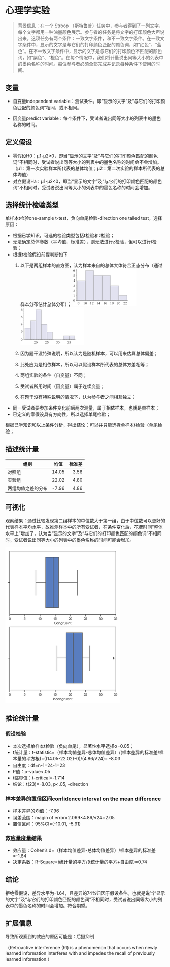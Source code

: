# 心理学实验

>背景信息：在一个 Stroop （斯特鲁普）任务中，参与者得到了一列文字，每个文字都用一种油墨颜色展示。参与者的任务是将文字的打印颜色大声说出来。这项任务有两个条件：一致文字条件，和不一致文字条件。在一致文字条件中，显示的文字是与它们的打印颜色匹配的颜色词，如“红色”、“蓝色”。在不一致文字条件中，显示的文字是与它们的打印颜色不匹配的颜色词，如“紫色”、“橙色”。在每个情况中，我们将计量说出同等大小的列表中的墨色名称的时间。每位参与者必须全部完成并记录每种条件下使用的时间。	

## 变量
- 自变量independent variable：测试条件。即“显示的文字”及“与它们的打印颜色匹配的颜色词”相同，或不相同。
  
- 因变量predict variable：每个条件下，受试者说出同等大小的列表中的墨色名称的时间。
  
## 定义假设
- 零假设H0：μ1-μ2≥0，即当“显示的文字”及“与它们的打印颜色匹配的颜色词”不相同时，受试者说出同等大小的列表中的墨色名称的时间会不会增加。（μ1：第一次实验样本所代表的总体均值；μ2：第二次实验的样本所代表的总体均值）
- 对立假设Ha：μ1-μ2<0，即当“显示的文字”及“与它们的打印颜色匹配的颜色词”不相同时，受试者说出同等大小的列表中的墨色名称的时间会增加。

## 选择统计检验类型
单样本t检验one-sample t-test，负向单尾检验-direction one tailed test，选择原因：
- 根据已学知识，可选的检验类型包括t检验和z检验；
- 无法确定总体参数（平均值，标准差），则无法进行z检验，但可以进行t检验；
- 根据t检验假设前提判断如下
  1. 以下是两组样本的直方图，认为样本来自的总体大体符合正态分布（通过样本分布估计总体分布）；
 ![Figure 1第一组](https://github.com/smilespark/smilespark.github.io/blob/master/p0/figure-1.png "第一组")
 ![Figure 2第二组](https://github.com/smilespark/smilespark.github.io/blob/master/p0/figure-2.png "第二组")
 
  2. 因为题干没特殊说明，所以认为是随机样本，可以用来估算总体偏差；
  3. 此处应为是相依样本，所以可以假设样本所代表的总体方差相等；
  4. 两组实验的条件（自变量）不同；
  5. 受试者所用时间（因变量）属于连续变量；
  6. 在题干没有特殊说明的情况下，认为参与者之间相互独立；
- 同一受试者要参加条件变化前后两次测量，属于相依样本，也就是单样本；
- 已定义的零假设具有方向性，所以选择单尾检验；

根据已学知识和以上条件分析，得出结论：可以并只能选择单样本t检验（单尾检验；

## 描述统计量
| 组别 | 均值 | 标准差 |
| ---- |:----:| ----:|
| 对照组 | 14.05 | 3.56 |
| 实验组 | 22.02 | 4.80 |
| 两组均值之差的分布 | -7.96 | 4.86 |

## 可视化
观察结果：通过比较发现第二组样本的中位数大于第一组，由于中位数可以更好的代表样本平均水平，故推测样本中的所有受试者，在条件变化后，花费时间“整体水平上”增加了，认为当“显示的文字”及“与它们的打印颜色匹配的颜色词”不相同时，受试者说出同等大小的列表中的墨色名称的时间可能会增加。

![Figure 3](https://github.com/smilespark/smilespark.github.io/blob/master/p0/figure-3.png "箱线图")

## 推论统计量
### 假设检验
- 本次选择单样本t检验（负向单尾），显著性水平选择α=0.05； 
- t统计量：t-statistic=（样本均值差异-总体均值差异）/(样本差异的标准差/样本量的平方根)=((14.05-22.02)-0)/(4.86/√24)= -8.03
- 自由度：df=n-1=24-1=23
- P值：p-value<.05
- t临界值：t-critical=-1.714
- 结论：t(23)=-8.03, p<.05, -direction
### 样本差异的置信区间confidence interval on the mean difference
- 样本差异的均值：-7.96
- 误差范围：magin of error=2.069×4.86/√24=2.05
- 置信区间：95%CI=(-10.01, -5.91)

### 效应量度量结果
- 效应量：Cohen’s d=（样本均值差异-总体均值差异）/样本差异的标准差=-1.64
- 决定系数：R-Square=t统计量的平方/(t统计量的平方+自由度)=0.74

## 结论
拒绝零假设，差异水平为-1.64，且差异的74%归因于假设条件。也就是说当“显示的文字”及“与它们的打印颜色匹配的颜色词”不相同时，受试者说出同等大小的列表中的墨色名称的时间会增加。符合期望。

## 扩展信息
导致所观察到的效应的原因可能是：后摄抑制

（Retroactive interference (RI) is a phenomenon that occurs when newly learned information interferes with and impedes the recall of previously learned information.）

